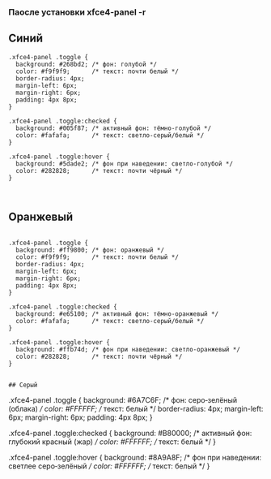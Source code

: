 ### Паосле установки  xfce4-panel -r
## Синий 
```
.xfce4-panel .toggle {
  background: #268bd2; /* фон: голубой */
  color: #f9f9f9;      /* текст: почти белый */
  border-radius: 4px;
  margin-left: 6px;
  margin-right: 6px;
  padding: 4px 8px;
}

.xfce4-panel .toggle:checked {
  background: #005f87; /* активный фон: тёмно‑голубой */
  color: #fafafa;      /* текст: светло‑серый/белый */
}

.xfce4-panel .toggle:hover {
  background: #5dade2; /* фон при наведении: светло‑голубой */
  color: #282828;      /* текст: почти чёрный */
}

 
```
## Оранжевый
```

.xfce4-panel .toggle {
  background: #ff9800; /* фон: оранжевый */
  color: #f9f9f9;      /* текст: почти белый */
  border-radius: 4px;
  margin-left: 6px;
  margin-right: 6px;
  padding: 4px 8px;
}

.xfce4-panel .toggle:checked {
  background: #e65100; /* активный фон: тёмно‑оранжевый */
  color: #fafafa;      /* текст: светло‑серый/белый */
}

.xfce4-panel .toggle:hover {
  background: #ffb74d; /* фон при наведении: светло‑оранжевый */
  color: #282828;      /* текст: почти чёрный */
}
```
```

## Серый

```
.xfce4-panel .toggle {
  background: #6A7C6F; /* фон: серо‑зелёный (облака) */
  color: #FFFFFF;      /* текст: белый */
  border-radius: 4px;
  margin-left: 6px;
  margin-right: 6px;
  padding: 4px 8px;
}

.xfce4-panel .toggle:checked {
  background: #B80000; /* активный фон: глубокий красный (жар) */
  color: #FFFFFF;      /* текст: белый */
}

.xfce4-panel .toggle:hover {
  background: #8A9A8F; /* фон при наведении: светлее серо‑зелёный */
  color: #FFFFFF;      /* текст: белый */
}
```
